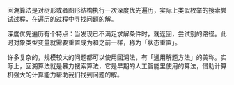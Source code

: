 回溯算法是对树形或者图形结构执行一次深度优先遍历，实际上类似枚举的搜索尝试过程，在遍历的过程中寻找问题的解。

深度优先遍历有个特点：当发现已不满足求解条件时，就返回，尝试别的路径。此时对象类型变量就需要重置成为和之前一样，称为「状态重置」。

许多复杂的，规模较大的问题都可以使用回溯法，有「通用解题方法」的美称。实际上，回溯算法就是暴力搜索算法，它是早期的人工智能里使用的算法，借助计算机强大的计算能力帮助我们找到问题的解。

